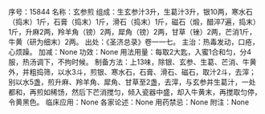 序号：15844
名称：玄参煎
组成：生玄参汁3升，生葛汁3升，银10两，寒水石（捣末）1斤，石膏（捣末）1斤，滑石（捣末）1斤，磁石（煅，醋淬7遍，捣末）1斤，升麻2两，羚羊角（镑）2两，犀角（镑）2两，甘草（锉）2两，芒消1斤，牛黄（研为细末）2两。
出处：《圣济总录》卷一一七。
主治：热毒发动，口疮，心烦躁。
加减：None
功效：None
用法用量：每取2大匙，入蜜1合和匀，分4服，热汤调下，不拘时候。
制备方法：上13味，除银、玄参、生葛、芒消、牛黄外，并粗捣筛，以水3斗，煎银、寒水石，石膏、滑石、磁石，取汁2斗，去滓；别以水5盏，煎升麻、羚羊角、犀角、甘草至2盏，去滓，与玄参并生葛汁，一处都和，再煎如稀饧，然后下芒消搅匀，倾入瓷器中盛，却入牛黄末，再搅取匀停，令黄黑色。
临床应用：None
各家论述：None
用药禁忌：None
附注：None
